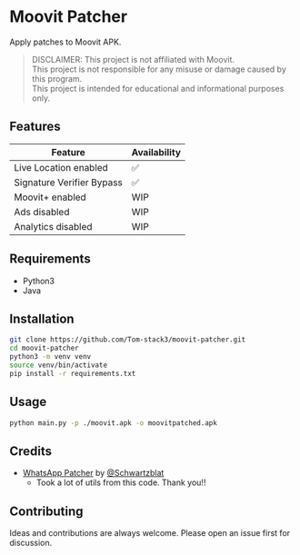 # Moovit Patcher

Apply patches to Moovit APK.

> DISCLAIMER: This project is not affiliated with Moovit.\
> This project is not responsible for any misuse or damage caused by this program.\
> This project is intended for educational and informational purposes only.

## Features

|  Feature | Availability |
| -------- | ------------ |
| Live Location enabled | ✅ |
| Signature Verifier Bypass | ✅ |
| Moovit+ enabled | WIP |
| Ads disabled | WIP |
| Analytics disabled | WIP |

## Requirements

- Python3
- Java

## Installation

```bash
git clone https://github.com/Tom-stack3/moovit-patcher.git
cd moovit-patcher
python3 -m venv venv
source venv/bin/activate
pip install -r requirements.txt
```

## Usage

```bash
python main.py -p ./moovit.apk -o moovitpatched.apk
```

## Credits

- [WhatsApp Patcher](https://github.com/Schwartzblat/WhatsAppPatcher/) by [@Schwartzblat](https://github.com/Schwartzblat)
  - Took a lot of utils from this code. Thank you!!

## Contributing

Ideas and contributions are always welcome. Please open an issue first for discussion.
